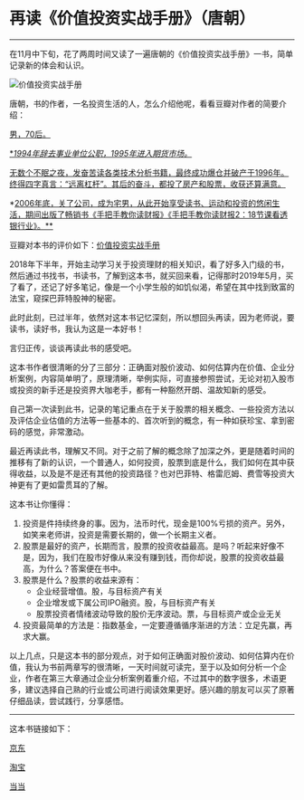 # 再读《价值投资实战手册》（唐朝）

***

在11月中下旬，花了两周时间又读了一遍唐朝的《价值投资实战手册》一书，简单记录新的体会和认识。

![价值投资实战手册](E:\study\GitHub\jianyou\pic\价值投资实战手册.jpg)

唐朝，书的作者，一名投资生活的人，怎么介绍他呢，看看豆瓣对作者的简要介绍：

<u>男，70后。</u>

<u>**1994年辞去事业单位公职，1995年进入期货市场。</u>*

<u>无数个不眠之夜，发奋苦读各类技术分析书籍，最终成功爆仓并破产于1996年。终得四字真言：“远离杠杆”。其后的奋斗，都投了房产和股票，收获还算满意。</u>

*<u>2006年底，关了公司，成为宅男，从此开始享受读书、运动和投资的悠闲生活，期间出版了畅销书《手把手教你读财报》《手把手教你读财报2：18节课看透银行业》。**</u>

豆瓣对本书的评价如下：[价值投资实战手册](https://book.douban.com/subject/30416923/)

2018年下半年，开始主动学习关于投资理财的相关知识，看了好多入门级的书，然后通过书找书，书读书，了解到这本书，就买回来看，记得那时2019年5月，买了看了，还记了好多笔记，像是一个小学生般的如饥似渴，希望在其中找到致富的法宝，窥探巴菲特股神的秘密。

此时此刻，已过半年，依然对这本书记忆深刻，所以想回头再读，因为老师说，要读书，读好书，我认为这是一本好书！

言归正传，谈谈再读此书的感受吧。

这本书作者很清晰的分了三部分：正确面对股价波动、如何估算内在价值、企业分析案例，内容简单明了，原理清晰，举例实际，可直接参照尝试，无论对初入股市或投资的新手还是投资界大咖老手，都有一种豁然开朗、温故知新的感受。

自己第一次读到此书，记录的笔记重点在于关于股票的相关概念、一些投资方法以及评估企业估值的方法等一些基本的、首次听到的概念，有一种如获珍宝、拿到密码的感觉，非常激动。

最近再读此书，理解又不同。对于之前了解的概念除了加深之外，更是随着时间的推移有了新的认识，一个普通人，如何投资，股票到底是什么，我们如何在其中获得收益，以及是不是还有其他的投资路径？也对巴菲特、格雷厄姆、费雪等投资大神更有了更如雷贯耳的了解。

这本书让你懂得：

1. 投资是件持续终身的事。因为，法币时代，现金是100%亏损的资产。另外，如笑来老师讲，投资是需要长期的，做一个长期主义者。
2. 股票是最好的资产，长期而言，股票的投资收益最高。是吗？听起来好像不是，因为，我们在股市好像从来没有赚到钱，而你却说，股票的投资收益最高，为什么？答案便在书中。
3. 股票是什么？股票的收益来源有：
   - 企业经营增值。股，与目标资产有关
   - 企业增发或下属公司IPO融资。股，与目标资产有关
   - 股票投资者情绪波动导致的股价无序波动。票，与目标资产或企业无关
4. 投资最简单的方法是：指数基金，一定要遵循循序渐进的方法：立足先赢，再求大赢。

以上几点，只是这本书的部分观点，对于如何正确面对股价波动、如何估算内在价值，我认为书前两章写的很清晰，一天时间就可读完，至于以及如何分析一个企业，作者在第三大章通过企业分析案例着重介绍，不过其中的数字很多，术语更多，建议选择自己熟的行业或公司进行阅读效果更好。感兴趣的朋友可以买了原著仔细品读，尝试践行，分享感悟。

------

这本书链接如下：

[京东](https://u.jd.com/HPVwsw)

[淘宝](https://m.tb.cn/h.eweQCSv?sm=4c4839)

[当当](http://product.dangdang.com/26445049.html)



